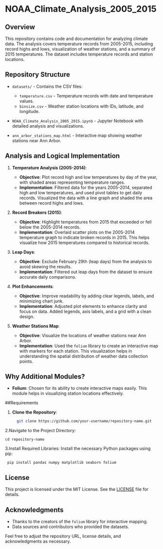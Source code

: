 # NOAA_Climate_Analysis_2005_2015

## Overview

This repository contains code and documentation for analyzing climate data. The analysis covers temperature records from 2005-2015, including record highs and lows, visualization of weather stations, and a summary of 2015 temperatures. The dataset includes temperature records and station locations.

## Repository Structure

- `datasets/` - Contains the CSV files:
  - `temperature.csv` - Temperature records with date and temperature values.
  - `binsize.csv` - Weather station locations with IDs, latitude, and longitude.
  
- `NOAA_Climate_Analysis_2005_2015.ipynb` - Jupyter Notebook with detailed analysis and visualizations.

- `ann_arbor_stations_map.html` - Interactive map showing weather stations near Ann Arbor.

## Analysis and Logical Implementation

1. **Temperature Analysis (2005-2014)**:
   - **Objective**: Plot record high and low temperatures by day of the year, with shaded areas representing temperature ranges.
   - **Implementation**: Filtered data for the years 2005-2014, separated high and low temperatures, and used pivot tables to get daily records. Visualized the data with a line graph and shaded the area between record highs and lows.
   
2. **Record Breakers (2015)**:
   - **Objective**: Highlight temperatures from 2015 that exceeded or fell below the 2005-2014 records.
   - **Implementation**: Overlaid scatter plots on the 2005-2014 temperature graph to indicate broken records in 2015. This helps visualize how 2015 temperatures compared to historical records.
   
3. **Leap Days**:
   - **Objective**: Exclude February 29th (leap days) from the analysis to avoid skewing the results.
   - **Implementation**: Filtered out leap days from the dataset to ensure accurate daily comparisons.
   
4. **Plot Enhancements**:
   - **Objective**: Improve readability by adding clear legends, labels, and minimizing chart junk.
   - **Implementation**: Adjusted plot elements to enhance clarity and focus on data. Added legends, axis labels, and a grid with a clean design.
   
5. **Weather Stations Map**:
   - **Objective**: Visualize the locations of weather stations near Ann Arbor.
   - **Implementation**: Used the `folium` library to create an interactive map with markers for each station. This visualization helps in understanding the spatial distribution of weather data collection points.

## Why Additional Modules?

- **Folium**: Chosen for its ability to create interactive maps easily. This module helps in visualizing station locations effectively.

##Requirements

1. **Clone the Repository**:
   ```bash
     git clone https://github.com/your-username/repository-name.git

2.Navigate to the Project Directory:
 
    cd repository-name
    
3.Install Required Libraries:
Install the necessary Python packages using pip:

     pip install pandas numpy matplotlib seaborn folium



## License

This project is licensed under the MIT License. See the [LICENSE](LICENSE) file for details.

## Acknowledgments

- Thanks to the creators of the `folium` library for interactive mapping.
- Data sources and contributors who provided the datasets.

Feel free to adjust the repository URL, license details, and acknowledgments as necessary.

